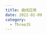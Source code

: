 ```yaml
---
title: 曲线应用
date: 2022-02-09
category:
  - ThreeJS
---
```


<div ref="curve">

</div>

<script setup>
import { withBase } from '@vuepress/client'

import {ref,onMounted} from 'vue'
import * as THREE from "three";
import { OrbitControls } from "three/examples/jsm/controls/OrbitControls";
import {
  CSS2DRenderer,
  CSS2DObject,
} from "three/examples/jsm/renderers/CSS2DRenderer.js";

const curve = ref();

const clock = new THREE.Clock();
const textureLoader = new THREE.TextureLoader();

let moon;
let earth;
let chinaPosition;
let chinaLabel;
let chinaDiv;

let camera, scene, renderer, labelRenderer;
const raycaster = new THREE.Raycaster();



function init() {
    // 半径
    const EARTH_RADIUS = 1;
    const MOON_RADIUS = 0.27;

    camera = new THREE.PerspectiveCamera(45,1,0.1,200);
    camera.position.set(0, 5, -10);

    scene = new THREE.Scene();

    const dirLight = new THREE.DirectionalLight(0xffffff);
    dirLight.position.set(0, 0, -1);
    scene.add(dirLight);

    const earthGeometry = new THREE.SphereGeometry(EARTH_RADIUS, 16, 16);

    const earthMaterial = new THREE.MeshPhongMaterial({
      specular: 0x333333,
      shininess: 5,
      map: textureLoader.load("/assets/textures/planets/earth_atmos_2048.jpg"),
      specularMap: textureLoader.load("/assets/textures/planets/earth_specular_2048.jpg"),
      normalMap: textureLoader.load("/assets/textures/planets/earth_normal_2048.jpg"),
      normalScale: new THREE.Vector2(0.85, 0.85),
    });
     const earth = new THREE.Mesh(earthGeometry, earthMaterial);
     // earth.rotation.y = Math.PI;
     scene.add(earth);


    const moonGeometry = new THREE.SphereGeometry(MOON_RADIUS, 16, 16);
    const moonMaterial = new THREE.MeshPhongMaterial({
      shininess: 5,
      map: textureLoader.load("/assets/textures/planets/moon_1024.jpg"),
    });
    moon = new THREE.Mesh(moonGeometry, moonMaterial);
    scene.add(moon);

    // 添加提示标签
    const earthDiv = document.createElement('div');
    earthDiv.className = "label";
    earthDiv.innerHTML = "地球";
    const earthLabel = new CSS2DObject(earthDiv);
    earthLabel.position.set(0,1,0);
    earth.add(earthLabel);
  
  
      // 中国
    const chinaDiv = document.createElement('div');
    chinaDiv.className = "label1";
    chinaDiv.innerHTML = "中国";
    chinaLabel = new CSS2DObject(chinaDiv);
    chinaLabel.position.set(-0.3,0.5,-0.9);
    earth.add(chinaLabel);
  
    const moonDiv = document.createElement('div');
    moonDiv.className = "label";
    moonDiv.innerHTML = "月球";
    const moonLabel = new CSS2DObject(moonDiv);
    moonLabel.position.set(0,0.3,0);
    moon.add(moonLabel);

      // 实例化css2d的渲染器
    labelRenderer = new CSS2DRenderer();
    labelRenderer.setSize(window.innerWidth, window.innerHeight);
    // document.body.appendChild(labelRenderer.domElement)
    curve.value.appendChild(labelRenderer.domElement);
    labelRenderer.domElement.style.position = 'fixed';
    labelRenderer.domElement.style.top = '0px';
    labelRenderer.domElement.style.left = '0px';
    labelRenderer.domElement.style.zIndex = '10';

    renderer = new THREE.WebGLRenderer();

    renderer.setSize(curve.value.offsetWidth,curve.value.offsetHeight)
    if(!__VUEPRESS_SSR__){
        renderer.setPixelRatio(window.devicePixelRatio)
        window.addEventListener("resize",onWindowResize);
    }

    const controls = new OrbitControls(camera, labelRenderer.domElement);
    controls.minDistance = 5;
    controls.maxDistance = 100;

    console.log(curve.value,'curve')
}

function onWindowResize(){
    camera.aspect = curve.value.offsetWidth / curve.value.offsetHeight;
    camera.updateProjectionMatrix();
    if(!__VUEPRESS_SSR__) {
        renderer.setSize(window.innerWidth,window.innerHeight)
        labelRenderer.setSize(window.innerWidth,window.innerHeight);
    }
}

function animate(){
    requestAnimationFrame(animate);

    labelRenderer.render(scene,camera);
    renderer.render(scene,camera)

}
onMounted(()=>{
    init();
    animate();
})
</script>
